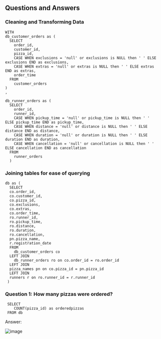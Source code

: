 ## Questions and Answers
### Cleaning and Transforming Data
```
WITH
db_customer_orders as (
  SELECT 
  	order_id,
  	customer_id,
  	pizza_id,
  	CASE WHEN exclusions = 'null' or exclusions is NULL then ' ' ELSE exclusions END as exclusions,
  	CASE WHEN extras = 'null' or extras is NULL then ' ' ELSE extras END as extras,
  	order_time
  FROM
  	customer_orders
)
,

db_runner_orders as (
  SELECT
  	order_id,
  	runner_id,
  	CASE WHEN pickup_time = 'null' or pickup_time is NULL then ' ' ELSE pickup_time END as pickup_time,
  	CASE WHEN distance = 'null' or distance is NULL then ' ' ELSE distance END as distance,
  	CASE WHEN duration = 'null' or duration is NULL then ' ' ELSE duration END as duration,
  	CASE WHEN cancellation = 'null' or cancellation is NULL then ' ' ELSE cancellation END as cancellation
  FROM
  	runner_orders
  )
```
### Joining tables for ease of querying
```
db as (
  SELECT 
  co.order_id,
  co.customer_id,
  co.pizza_id,
  co.exclusions,
  co.extras,
  co.order_time,
  ro.runner_id,
  ro.pickup_time,
  ro.distance,
  ro.duration,
  ro.cancellation,
  pn.pizza_name,
  r.registration_date
  FROM
  	db_customer_orders co
  LEFT JOIN
	db_runner_orders ro on co.order_id = ro.order_id
  LEFT JOIN
  pizza_names pn on co.pizza_id = pn.pizza_id
  LEFT JOIN
  runners r on ro.runner_id = r.runner_id
 )
```
### Question 1: How many pizzas were ordered?
```
 SELECT 
 	COUNT(pizza_id) as orderedpizzas
 FROM db
```
Answer:

![image](https://github.com/user-attachments/assets/461c8cba-50a2-44eb-823e-d7ec38236938)

